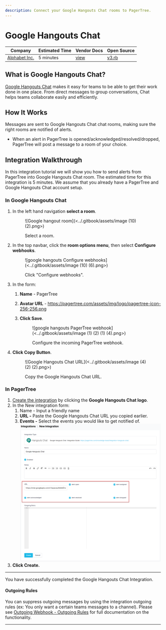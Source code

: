 ```yaml
---
description: Connect your Google Hangouts Chat rooms to PagerTree.
---
```


# Google Hangouts Chat

| Company                                                   | Estimated Time | Vendor Docs                                                          | Open Source                                                                                                                       |
| --------------------------------------------------------- | -------------- | -------------------------------------------------------------------- | --------------------------------------------------------------------------------------------------------------------------------- |
| [Alphabet Inc.](https://gsuite.google.com/products/chat/) | 5 minutes      | [view](https://developers.google.com/hangouts/chat/how-tos/webhooks) | [v3.rb](https://github.com/PagerTree/pager_tree-integrations/blob/main/app/models/pager_tree/integrations/channel/hangouts/v3.rb) |

## What is Google Hangouts Chat?

[Google Hangouts Chat](https://gsuite.google.com/products/chat/) makes it easy for teams to be able to get their work done in one place. From direct messages to group conversations, Chat helps teams collaborate easily and efficiently.

## How It Works

Messages are sent to Google Hangouts Chat chat rooms, making sure the right rooms are notified of alerts.

* When an alert in PagerTree is opened/acknowledged/resolved/dropped, PagerTree will post a message to a room of your choice.

## Integration Walkthrough

In this integration tutorial we will show you how to send alerts from PagerTree into Google Hangouts Chat room. The estimated time for this integration is 5 minutes. We assume that you already have a PagerTree and Google Hangouts Chat account setup.

### In Google Hangouts Chat

1.  In the left hand navigation **select a room**.

    <figure>![Google hangout room](<../.gitbook/assets/image (10) (2).png>)<figcaption><p>Select a room.</p></figcaption></figure>
2.  In the top navbar, click the **room options menu**, then select **Configure webhooks**.

    <figure>![google hangouts Configure webhooks](<../.gitbook/assets/image (10) (6).png>)<figcaption><p>Click "Configure webhooks".</p></figcaption></figure>
3. In the form:
   1. **Name** - PagerTree
   2. **Avatar URL** - https://pagertree.com/assets/img/logo/pagertree-icon-256-256.png
   3.  **Click Save**.

       <figure>![google hangouts PagerTree webhook](<../.gitbook/assets/image (1) (2) (1) (4).png>)<figcaption><p>Configure the incoming PagerTree webhook.</p></figcaption></figure>
4.  **Click Copy Button**.

    <figure>![Google Hangouts Chat URL](<../.gitbook/assets/image (4) (2) (2).png>)<figcaption><p>Copy the Google Hangouts Chat URL.</p></figcaption></figure>

### **In PagerTree**

1. [Create the integration](introduction.md#create-an-integration) by clicking the **Google Hangouts Chat logo**.
2. In the New integration form:
   1. Name - Input a friendly name
   2. **URL -** Paste the Google Hangouts Chat URL you copied earlier.
   3. **Events -** Select the events you would like to get notified of. ![PagerTree Integrations](<../.gitbook/assets/image (21) (3).png>)
3. **Click Create.**

***

You have successfully completed the Google Hangouts Chat Integration.

#### Outgoing Rules

You can suppress outgoing messages by using the integration outgoing rules (ex: You only want a certain teams messages to a channel). Please see [Outgoing Webhook - Outgoing Rules](outgoing-webhook.md#outgoing-rules) for full documentation on the functionality.

***
